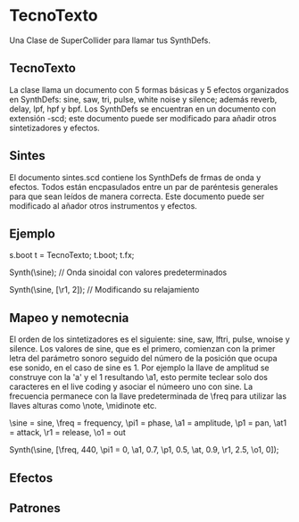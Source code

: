 # TecnoTexto
Una Clase de SuperCollider para llamar tus SynthDefs.

## TecnoTexto
La clase llama un documento con 5 formas básicas y 5 efectos organizados en SynthDefs: sine, saw, tri, pulse, white noise y silence; además reverb, delay, lpf, hpf y bpf. Los SynthDefs se encuentran en un documento con extensión -scd; este documento puede ser modificado para añadir otros sintetizadores y efectos.

## Sintes
El documento sintes.scd contiene los SynthDefs de frmas de onda y efectos. Todos están encpasulados entre un par de paréntesis generales para que sean leídos de manera correcta. Este documento puede ser modificado al añador otros instrumentos y efectos.

## Ejemplo

s.boot
t = TecnoTexto;
t.boot;
t.fx;

Synth(\sine); // Onda sinoidal con valores predeterminados

Synth(\sine, [\r1, 2]); // Modificando su relajamiento

## Mapeo y nemotecnia

El orden de los sintetizadores es el siguiente: sine, saw, lftri, pulse, wnoise y silence.
Los valores de sine, que es el primero, comienzan con la primer letra del parámetro sonoro seguido del número de la posición que ocupa ese sonido, en el caso de sine es 1. Por ejemplo la llave de amplitud se construye con la 'a' y el 1 resultando \a1, esto permite teclear solo dos caracteres en el live coding y asociar el númeero uno con sine. La frecuencia permanece con la llave predeterminada de \freq para utilizar las llaves alturas como \note, \midinote etc.

\sine = sine, \freq = frequency, \pi1 = phase, \a1 = amplitude, \p1 = pan, \at1 = attack, \r1 = release, \o1 = out

Synth(\sine, [\freq, 440, \pi1 = 0, \a1, 0.7, \p1, 0.5, \at, 0.9, \r1, 2.5, \o1, 0]);

## Efectos

## Patrones